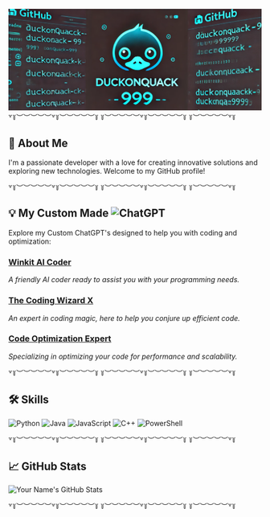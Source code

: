![Banner Image](https://github.com/DuckyOnQuack-999/DuckyOnQuack-999/blob/main/5155f469-de08-4abb-bba8-3bd3c36a967e.png)
꒷꒦︶︶︶︶︶꒷꒦︶︶︶︶︶꒦ ꒦︶︶︶︶︶꒷꒦︶︶︶︶︶꒦ ꒦︶︶︶︶︶꒷꒦

## 🚀 About Me

I'm a passionate developer with a love for creating innovative solutions and exploring new technologies. Welcome to my GitHub profile!


꒷꒦︶︶︶︶︶꒷꒦︶︶︶︶︶꒦ ꒦︶︶︶︶︶꒷꒦︶︶︶︶︶꒦ ꒦︶︶︶︶︶꒷꒦


## 💡 My Custom Made ![ChatGPT](https://img.shields.io/badge/chatGPT's-74aa9c?style=for-the-badge&logo=openai&logoColor=white)

Explore my Custom ChatGPT's designed to help you with coding and optimization:

### [Winkit AI Coder](https://chatgpt.com/g/g-dXq5Mtbxl-winkit-ai-coder)
*A friendly AI coder ready to assist you with your programming needs.*

### [The Coding Wizard X](https://chatgpt.com/g/g-rf4mKu8RQ-the-coding-wizard-x)
*An expert in coding magic, here to help you conjure up efficient code.*

### [Code Optimization Expert](https://chatgpt.com/g/g-25bIedGIo-code-optimization-expert)
*Specializing in optimizing your code for performance and scalability.*


꒷꒦︶︶︶︶︶꒷꒦︶︶︶︶︶꒦ ꒦︶︶︶︶︶꒷꒦︶︶︶︶︶꒦ ꒦︶︶︶︶︶꒷꒦


## 🛠️ Skills

![Python](https://img.shields.io/badge/python-3670A0?style=for-the-badge&logo=python&logoColor=ffdd54)
![Java](https://img.shields.io/badge/java-%23ED8B00.svg?style=for-the-badge&logo=openjdk&logoColor=white)
![JavaScript](https://img.shields.io/badge/javascript-%23323330.svg?style=for-the-badge&logo=javascript&logoColor=%23F7DF1E)
![C++](https://img.shields.io/badge/c++-%2300599C.svg?style=for-the-badge&logo=c%2B%2B&logoColor=white)
![PowerShell](https://img.shields.io/badge/PowerShell-%235391FE.svg?style=for-the-badge&logo=powershell&logoColor=white)


꒷꒦︶︶︶︶︶꒷꒦︶︶︶︶︶꒦ ꒦︶︶︶︶︶꒷꒦︶︶︶︶︶꒦ ꒦︶︶︶︶︶꒷꒦


## 📈 GitHub Stats

![Your Name's GitHub Stats](https://github-readme-stats.vercel.app/api?username=your-username&show_icons=true&theme=radical)


꒷꒦︶︶︶︶︶꒷꒦︶︶︶︶︶꒦ ꒦︶︶︶︶︶꒷꒦︶︶︶︶︶꒦ ꒦︶︶︶︶︶꒷꒦


<!--
**DuckyOnQuack-999/DuckyOnQuack-999** is a ✨ _special_ ✨ repository because its `README.md` (this file) appears on your GitHub profile.

Here are some ideas to get you started:

- 🔭 I’m currently working on ...
- 🌱 I’m currently learning ...
- 👯 I’m looking to collaborate on ...
- 🤔 I’m looking for help with ...
- 💬 Ask me about ...
- 📫 How to reach me: ...
- 😄 Pronouns: ...
- ⚡ Fun fact: ...
-->
